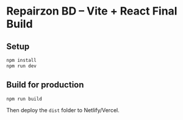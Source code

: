 # Repairzon BD – Vite + React Final Build

## Setup
```bash
npm install
npm run dev
```

## Build for production
```bash
npm run build
```

Then deploy the `dist` folder to Netlify/Vercel.

